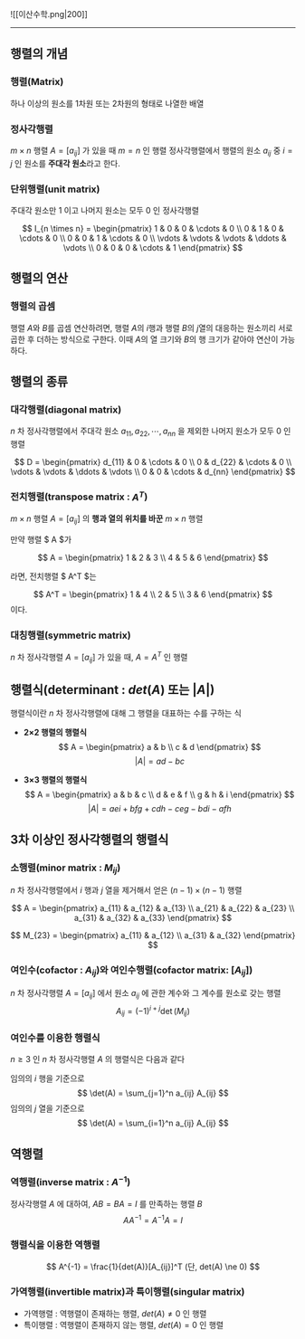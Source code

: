 
![[이산수학.png|200]]

---
## 행렬의 개념

### 행렬(Matrix)
하나 이상의 원소를 1차원 또는 2차원의 형태로 나열한 배열

### 정사각행렬
$m \times n$ 행렬 $A=[a_{ij}]$ 가 있을 때 $m = n$ 인 행렬
정사각행렬에서 행렬의 원소 $a_{ij}$ 중 $i=j$ 인 원소를 **주대각 원소**라고 한다.

### 단위행렬(unit matrix)
주대각 원소만 1 이고 나머지 원소는 모두 0 인 정사각행렬

$$
I_{n \times n} = 
\begin{pmatrix}
1 & 0 & 0 & \cdots & 0 \\
0 & 1 & 0 & \cdots & 0 \\
0 & 0 & 1 & \cdots & 0 \\
\vdots & \vdots & \vdots & \ddots & \vdots \\
0 & 0 & 0 & \cdots & 1
\end{pmatrix}
$$

## 행렬의 연산
### 행렬의 곱셈
행렬 $A$와 $B$를 곱셈 연산하려면, 행렬 $A$의 $i$행과 행렬 $B$의 $j$열의 대응하는 원소끼리 서로 곱한 후 더하는 방식으로 구한다.
이때 $A$의 열 크기와 $B$의 행 크기가 같아야 연산이 가능하다.

## 행렬의 종류
### 대각행렬(diagonal matrix)
$n$ 차 정사각행렬에서 주대각 원소 $a_{11},a_{22},\cdots,a_{nn}$ 을 제외한 나머지 원소가 모두 $0$ 인 행렬

$$
  D = \begin{pmatrix}
  d_{11} & 0 & \cdots & 0 \\
  0 & d_{22} & \cdots & 0 \\
  \vdots & \vdots & \ddots & \vdots \\
  0 & 0 & \cdots & d_{nn}
  \end{pmatrix}
$$

### 전치행렬(transpose matrix : $A^T$)
$m \times n$ 행렬 $A = [a_{ij}]$ 의 **행과 열의 위치를 바꾼** $m \times n$ 행렬

만약 행렬 $ A $가

$$
A = \begin{pmatrix}
1 & 2 & 3 \\
4 & 5 & 6
\end{pmatrix}
$$

라면, 전치행렬 $ A^T $는

$$
A^T = \begin{pmatrix}
1 & 4 \\
2 & 5 \\
3 & 6
\end{pmatrix}
$$
이다.

### 대칭행렬(symmetric matrix)
$n$ 차 정사각행렬 $A = [a_{ij}]$ 가 있을 때, $A = A^T$ 인 행렬

## 행렬식(determinant : $det(A)$ 또는 $|A|$)
행렬식이란 $n$ 차  정사각행렬에 대해 그 행렬을 대표하는 수를 구하는 식



- **2×2 행렬의 행렬식**  
  $$
  A = \begin{pmatrix}
  a & b \\
  c & d
  \end{pmatrix}
  $$
  $$
  |A| = ad - bc
  $$

- **3×3 행렬의 행렬식**  
  $$
  A = \begin{pmatrix}
  a & b & c \\
  d & e & f \\
  g & h & i
  \end{pmatrix}
  $$
  $$
  |A| = aei + bfg + cdh - ceg - bdi - afh
  $$
## 3차 이상인 정사각행렬의 행렬식
### 소행렬(minor matrix : $M_{ij}$)
$n$ 차 정사각행렬에서 $i$ 행과 $j$ 열을 제거해서 얻은 $(n-1) \times (n-1)$ 행렬

$$
A = \begin{pmatrix}
a_{11} & a_{12} & a_{13} \\
a_{21} & a_{22} & a_{23} \\
a_{31} & a_{32} & a_{33}
\end{pmatrix}
$$

$$
M_{23} =
\begin{pmatrix}
a_{11} & a_{12} \\
a_{31} & a_{32}
\end{pmatrix}
$$

### 여인수(cofactor : $A_{ij}$)와 여인수행렬(cofactor matrix: $[A_{ij}]$)
$n$ 차 정사각행렬 $A = [a_{ij}]$ 에서 원소 $a_{ij}$ 에 관한 계수와 그 계수를 원소로 갖는 행렬
$$
A_{ij} = (-1)^{i+j}\det(M_{ij})
$$
### 여인수를 이용한 행렬식
$n \ge 3$ 인 $n$ 차 정사각행렬 $A$ 의 행렬식은 다음과 같다

임의의 $i$ 행을 기준으로
  $$
  \det(A) = \sum_{j=1}^n a_{ij} A_{ij}
  $$
  임의의 $j$ 열을 기준으로
  $$
  \det(A) = \sum_{i=1}^n a_{ij} A_{ij}
  $$
## 역행렬
### 역행렬(inverse matrix : $A^{-1}$)
정사각행렬 $A$ 에 대하여, $AB = BA = I$ 를 만족하는 행렬 $B$
$$
AA^{-1} = A^{-1}A = I
$$
### 행렬식을 이용한 역행렬
$$
A^{-1} = \frac{1}{det(A)}[A_{ij}]^T (단, det(A) \ne 0)
$$
### 가역행렬(invertible matrix)과 특이행렬(singular matrix)
- 가역행렬 : 역행렬이 존재하는 행렬, $det(A) \ne 0$ 인 행렬
- 특이행렬 : 역행렬이 존재하지 않는 행렬, $det(A) = 0$ 인 행렬
